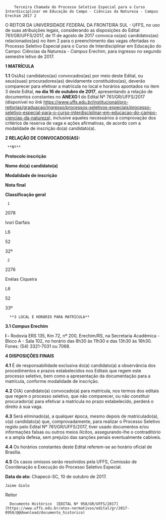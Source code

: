         Terceira Chamada do Processo Seletivo Especial para o Curso Interdisciplinar em Educação do Campo - Ciências da Natureza - Campus Erechim 2017 2  

O REITOR DA UNIVERSIDADE FEDERAL DA FRONTEIRA SUL - UFFS, no uso de suas atribuições legais, considerando as disposições do Edital 761/GR/UFFS/2017, de 11 de agosto de 2017 convoca os(as) candidatos(as) relacionados(as) no item 2 para o preenchimento das vagas ofertadas no Processo Seletivo Especial para o Curso de Interdisciplinar em Educação do Campo: Ciências da Natureza - *Campus* Erechim, para ingresso no segundo semestre letivo de 2017.

  

 **1 MATRÍCULA**

 **1.1** Os(As) candidatos(as) convocados(as) por meio deste Edital, ou seus(suas) procuradores(as) devidamente constituídos(as), deverão comparecer para efetivar a matrícula no local e horários apontados no item 3 deste Edital, **no dia 16 de outubro de 2017**, apresentando a relação de documentos constantes no **ANEXO I** do Edital Nº 761/GR/UFFS/2017 (disponível no *link* <https://www.uffs.edu.br/institucional/pro-reitorias/graduacao/ingresso/processos-seletivos-especiais/processo-seletivo-especial-para-o-curso-interdisciplinar-em-educacao-do-campo-ciencias-da-natureza>), inclusive aqueles necessários à comprovação dos critérios de reserva de vaga e ações afirmativas, de acordo com a modalidade de inscrição do(a) candidato(a).

  **2 RELAÇÃO DE CONVOCADOS(AS):** 

     **Nº** 

   **Protocolo inscrição**

   **Nome do(a) candidato(a)**

   **Modalidade de inscrição**

   **Nota final**

   **Classificação geral**

     1

   2078

   Ivori Darfais

   L6

   52

   32º

     2

   2276

   Enéias Ciqueira

   L6

   52

   33º

      **3 LOCAL E HORÁRIO PARA MATRÍCULA**

 **3.1 *Campus* Erechim**

 **I -** Rodovia ERS 135, Km 72, nº 200, Erechim/RS, na Secretaria Acadêmica - Bloco A - Sala 102, no horário das 8h30 às 11h30 e das 13h30 às 16h30. Fones: (54) 3321-7031 ou 7068.

  **4 DISPOSIÇÕES FINAIS**

 **4.1** É de responsabilidade exclusiva do(a) candidato(a) a observância dos procedimentos e prazos estabelecidos nos Editais que regem este processo seletivo, bem como a apresentação da documentação para a matrícula, conforme modalidade de inscrição.

 **4.2** O(A) candidato(a) convocado(a) para matrícula, nos termos dos editais que regem o processo seletivo, que não comparecer, ou não constituir procurador(a) para efetivar a matrícula no prazo estabelecido, perderá o direito à sua vaga.

 **4.3** Será eliminado(a), a qualquer época, mesmo depois de matriculado(a), o(a) candidato(a) que, comprovadamente, para realizar o Processo Seletivo regido pelo Edital Nº 761/GR/UFFS/2017, tiver usado documentos e/ou informações falsas ou outros meios ilícitos, assegurando-lhe o contraditório e a ampla defesa, sem prejuízo das sanções penais eventualmente cabíveis.

 **4.4** Os horários constantes deste Edital referem-se ao horário oficial de Brasília.

 **4.5** Os casos omissos serão resolvidos pela UFFS, Comissão de Coordenação e Execução do Processo Seletivo Especial.

   **Data do ato:** Chapecó-SC, 10 de outubro de 2017.   
 

    Jaime Giolo   
 Reitor 

      Documento Histórico  [EDITAL Nº 958/GR/UFFS/2017](https://www.uffs.edu.br/atos-normativos/edital/gr/2017-0958/@@download/documento_historico)     
      